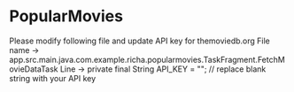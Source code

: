 # PopularMovies
Please modify following file and update API key for themoviedb.org
File name -> app.src.main.java.com.example.richa.popularmovies.TaskFragment.FetchMovieDataTask
Line ->
private final String API_KEY = "";  // replace blank string with your API key
